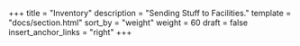 +++
title = "Inventory"
description = "Sending Stuff to Facilities."
template = "docs/section.html"
sort_by = "weight"
weight = 60
draft = false
insert_anchor_links = "right"
+++
